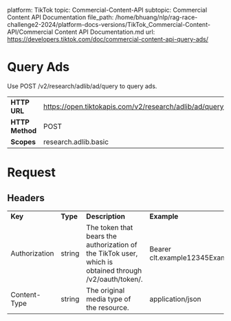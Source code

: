 platform: TikTok
topic: Commercial-Content-API
subtopic: Commercial Content API Documentation
file_path: /home/bhuang/nlp/rag-race-challenge2-2024/platform-docs-versions/TikTok_Commercial-Content-API/Commercial Content API Documentation.md
url: https://developers.tiktok.com/doc/commercial-content-api-query-ads/

# Query Ads

Use POST /v2/research/adlib/ad/query to query ads.

|     |     |
| --- | --- |
| **HTTP URL** | https://open.tiktokapis.com/v2/research/adlib/ad/query/ |
| **HTTP Method** | POST |
| **Scopes** | research.adlib.basic |

# Request

## Headers

|     |     |     |     |     |
| --- | --- | --- | --- | --- |
| **Key** | **Type** | **Description** | **Example** | **Required** |
| Authorization | string | The token that bears the authorization of the TikTok user, which is obtained through /v2/oauth/token/. | Bearer clt.example12345Example12345Example | true |
| Content-Type | string | The original media type of the resource. | application/json | true |
